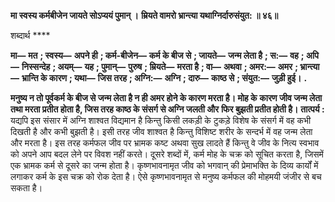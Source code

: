 **मा स्वस्य कर्मबीजेन जायते सोऽप्ययं पुमान् ।** **म्रियते वामरो भ्रान्त्या यथाग्निर्दारुसंयुत: ॥ ४६॥** 

शब्दार्थ **** 

**मा—** **मत** **; स्वस्य—** **अपने ही** **; कर्म-बीजेन—** **कर्म के बीज से** **; जायते—** **जन्म लेता है** **; स:—** **वह** **; अपि—** **निस्सन्देह** **; अयम्—** **यह** **; पुमान्—** **पुरुष** **; म्रियते—** **मरता है** **; वा—** **अथवा** **; अमर:—** **अमर** **; भ्रान्त्या—** **भ्रान्ति के कारण** **; यथा—** **जिस तरह** **; अग्नि:—** **अग्नि** **; दारु—** **काष्ठ से** **; संयुत:—** **जुड़ी हुई।** **.** 

**मनुष्य न तो पूर्वकर्म के बीज से जन्म लेता है न ही अमर होने के कारण मरता है। मोह के** **कारण जीव जन्म लेता तथा मरता प्रतीत होता है, जिस तरह काष्ठ के संसर्ग से अग्नि जलती और** **फिर बुझती प्रतीत होती है।** **तात्पर्य :** यद्यपि इस संसार में अग्नि शाश्वत विद्यमान है किन्तु किसी लकड़ी के टुकड़े विशेष के संसर्ग में वह कभी दिखती है और कभी बुझती है। इसी तरह जीव शाश्वत है किन्तु विशिष्ट शरीर के सन्दर्भ में वह जन्म लेता और मरता है। इस तरह कर्मफल जीव पर भ्रामक कष्ट अथवा सुख लादते हैं किन्तु वे जीव के नित्य स्वभाव को अपने आप बदल लेने पर विवश नहीं करते। दूसरे शब्दों में, कर्म मोह के चक्र को सूचित करता है, जिसमें एक भ्रामक कर्म से दूसरे का जन्म होता है। कृष्णभावनामृत जीव को भगवान् की प्रेमाभक्ति के दिव्य कार्यों में लगाकर कर्म के इस चक्र को रोक देता है। ऐसे कृष्णभावनामृत से मनुष्य कर्मफल की मोहमयी जंजीर से बच सकता है।  